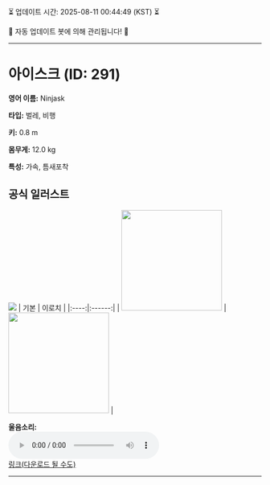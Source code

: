 
⏳ 업데이트 시간: 2025-08-11 00:44:49 (KST) ⏳

🤖 자동 업데이트 봇에 의해 관리됩니다! 🤖

---

# 아이스크 (ID: 291)
**영어 이름:** Ninjask

**타입:** 벌레, 비행

**키:** 0.8 m

**몸무게:** 12.0 kg

**특성:** 가속, 틈새포착

## 공식 일러스트
![](https://raw.githubusercontent.com/PokeAPI/sprites/master/sprites/pokemon/other/official-artwork/291.png)
| 기본 | 이로치 |
|:----:|:------:|
| <img src="http://play.pokemonshowdown.com/sprites/ani/ninjask.gif" width="200"> | <img src="http://play.pokemonshowdown.com/sprites/ani-shiny/ninjask.gif" width="200"> |

**울음소리:**<br><audio controls src="https://raw.githubusercontent.com/PokeAPI/cries/main/cries/pokemon/latest/291.ogg"></audio><br> [링크(다운로드 될 수도)](https://raw.githubusercontent.com/PokeAPI/cries/main/cries/pokemon/latest/291.ogg)


---
